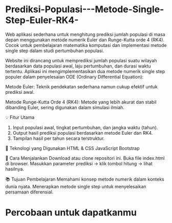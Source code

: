 # Prediksi-Populasi---Metode-Single-Step-Euler-RK4-
Web aplikasi sederhana untuk menghitung prediksi jumlah populasi di masa depan menggunakan metode numerik Euler dan Runge-Kutta orde 4 (RK4). Cocok untuk pembelajaran matematika komputasi dan implementasi metode single step dalam studi pertumbuhan populasi.

Website ini dirancang untuk memprediksi jumlah populasi suatu wilayah berdasarkan data populasi awal, laju pertumbuhan, dan durasi waktu tertentu. Aplikasi ini mengimplementasikan dua metode numerik single step populer dalam penyelesaian ODE (Ordinary Differential Equation):

Metode Euler: Teknik pendekatan sederhana namun cukup efektif untuk prediksi awal.

Metode Runge-Kutta Orde 4 (RK4): Metode yang lebih akurat dan stabil dibanding Euler, sering digunakan dalam simulasi ilmiah.

💡 Fitur Utama
1. Input populasi awal, tingkat pertumbuhan, dan jangka waktu (tahun).
2. Output hasil prediksi populasi berdasarkan metode Euler dan RK4.
3. Tampilan hasil per tahun secara terstruktur.
    

🔧 Teknologi yang Digunakan
HTML & CSS
JavaScript 
Bootstrap 


🚀 Cara Menjalankan
Download atau clone repositori ini.
Buka file index.html di browser.
Masukkan parameter prediksi → klik tombol hitung → lihat hasilnya.

📚 Tujuan Pembelajaran
Memahami konsep metode numerik dalam konteks dunia nyata.
Menerapkan metode single step untuk menyelesaikan persamaan diferensial.
# Percobaan untuk dapatkanmu

